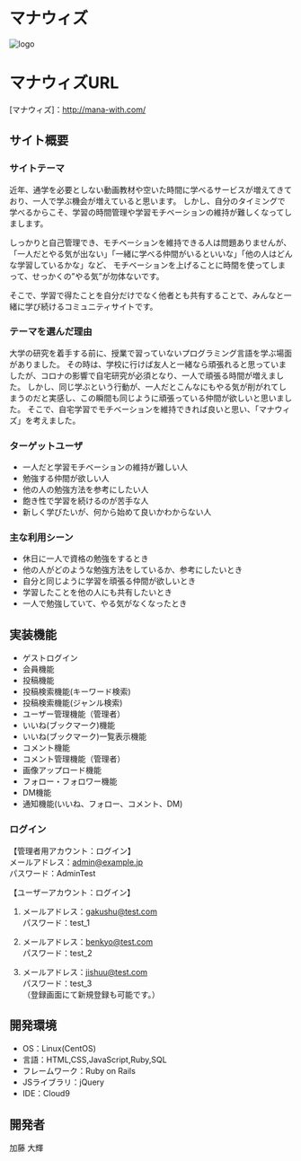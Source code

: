 # マナウィズ
![logo](https://user-images.githubusercontent.com/106213752/211083446-d8daf085-07e0-453b-b4c0-4c5fda6fa9c1.png)

# マナウィズURL
[マナウィズ]：http://mana-with.com/

## サイト概要
### サイトテーマ
近年、通学を必要としない動画教材や空いた時間に学べるサービスが増えてきており、一人で学ぶ機会が増えていると思います。
しかし、自分のタイミングで学べるからこそ、学習の時間管理や学習モチベーションの維持が難しくなってしまします。

しっかりと自己管理でき、モチベーションを維持できる人は問題ありませんが、
「一人だとやる気が出ない」「一緒に学べる仲間がいるといいな」「他の人はどんな学習しているかな」など、
モチベーションを上げることに時間を使ってしまって、せっかくの”やる気”が勿体ないです。

そこで、学習で得たことを自分だけでなく他者とも共有することで、みんなと一緒に学び続けるコミュニティサイトです。

### テーマを選んだ理由
大学の研究を着手する前に、授業で習っていないプログラミング言語を学ぶ場面がありました。
その時は、学校に行けば友人と一緒なら頑張れると思っていましたが、コロナの影響で自宅研究が必須となり、一人で頑張る時間が増えました。
しかし、同じ学ぶという行動が、一人だとこんなにもやる気が削がれてしまうのだと実感し、この瞬間も同じように頑張っている仲間が欲しいと思いました。
そこで、自宅学習でモチベーションを維持できれば良いと思い、「マナウィズ」を考えました。

### ターゲットユーザ
- 一人だと学習モチベーションの維持が難しい人
- 勉強する仲間が欲しい人
- 他の人の勉強方法を参考にしたい人
- 飽き性で学習を続けるのが苦手な人
- 新しく学びたいが、何から始めて良いかわからない人

### 主な利用シーン
- 休日に一人で資格の勉強をするとき
- 他の人がどのような勉強方法をしているか、参考にしたいとき
- 自分と同じように学習を頑張る仲間が欲しいとき
- 学習したことを他の人にも共有したいとき
- 一人で勉強していて、やる気がなくなったとき

## 実装機能 
- ゲストログイン
- 会員機能
- 投稿機能
- 投稿検索機能(キーワード検索)
- 投稿検索機能(ジャンル検索)
- ユーザー管理機能（管理者）
- いいね(ブックマーク)機能
- いいね(ブックマーク)一覧表示機能
- コメント機能
- コメント管理機能（管理者）
- 画像アップロード機能
- フォロー・フォロワー機能
- DM機能
- 通知機能(いいね、フォロー、コメント、DM)

### ログイン
【管理者用アカウント：ログイン】<br>
  メールアドレス：admin@example.jp<br>
  パスワード：AdminTest

【ユーザーアカウント：ログイン】
1. メールアドレス：gakushu@test.com<br>
   パスワード：test_1

2. メールアドレス：benkyo@test.com<br>
   パスワード：test_2

3. メールアドレス：<span>jishuu@test.com<span><br>
   パスワード：test_3<br>
（登録画面にて新規登録も可能です。）

## 開発環境
- OS：Linux(CentOS)
- 言語：HTML,CSS,JavaScript,Ruby,SQL
- フレームワーク：Ruby on Rails
- JSライブラリ：jQuery
- IDE：Cloud9

## 開発者
加藤 大輝